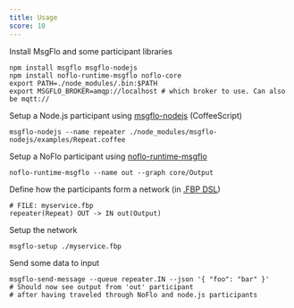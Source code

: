 ```yaml
---
title: Usage
score: 10
---
```

Install MsgFlo and some participant libraries

    npm install msgflo msgflo-nodejs
    npm install noflo-runtime-msgflo noflo-core
    export PATH=./node_modules/.bin:$PATH
    export MSGFLO_BROKER=amqp://localhost # which broker to use. Can also be mqtt://

Setup a Node.js participant using [msgflo-nodejs](https://github.com/msgflo/msgflo-nodejs) (CoffeeScript)

    msgflo-nodejs --name repeater ./node_modules/msgflo-nodejs/examples/Repeat.coffee

Setup a NoFlo participant using [noflo-runtime-msgflo](https://github.com/noflo/noflo-runtime-msgflo)

    noflo-runtime-msgflo --name out --graph core/Output

Define how the participants form a network (in [.FBP DSL](https://github.com/flowbased/fbp#language-for-flow-based-programming))

    # FILE: myservice.fbp
    repeater(Repeat) OUT -> IN out(Output)

Setup the network

    msgflo-setup ./myservice.fbp

Send some data to input

    msgflo-send-message --queue repeater.IN --json '{ "foo": "bar" }'
    # Should now see output from 'out' participant
    # after having traveled through NoFlo and node.js participants
